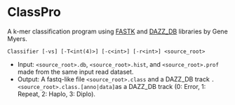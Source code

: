 # ClassPro

A k-mer classification program using [FASTK](https://github.com/thegenemyers/FASTK) and [DAZZ_DB](https://github.com/thegenemyers/DAZZ_DB) libraries by Gene Myers.

```
Classifier [-vs] [-T<int(4)>] [-c<int>] [-r<int>] <source_root>
```

- Input: `<source_root>.db`, `<source_root>.hist`, and `<source_root>.prof` made from the same input read dataset.
- Output: A fastq-like file `<source_root>.class` and a DAZZ_DB track `.<source_root>.class.[anno|data]`as a DAZZ_DB track (0: Error, 1: Repeat, 2: Haplo, 3: Diplo).
